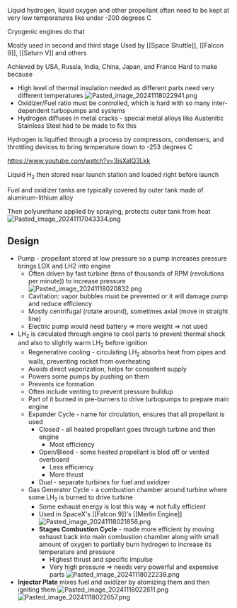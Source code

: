 Liquid hydrogen, liquid oxygen and other propellant often need to be kept at very low temperatures like under -200 degrees C

Cryogenic engines do that

Mostly used in second and third stage
Used by \[\[Space Shuttle]], \[\[Falcon 9]], \[\[Saturn V]] and others

Achieved by USA, Russia, India, China, Japan, and France
Hard to make because

* High level of thermal insulation needed as different parts need very different temperatures ![Pasted\_image\_20241118022941.png](pasted_image_20241118022941.png)
* Oxidizer/Fuel ratio must be controlled, which is hard with so many inter-dependent turbopumps and systems
* Hydrogen diffuses in metal cracks - special metal alloys like Austenitic Stainless Steel had to be made to fix this

Hydrogen is liquified through a process by compressors, condensers, and throttling devices to bring temperature down to -253 degrees C

https://www.youtube.com/watch?v=3isXaIQ3Lkk

Liquid H<sub>2</sub> then stored near launch station and loaded right before launch

Fuel and oxidizer tanks are typically covered by outer tank made of aluminum-lithium alloy

Then polyurethane applied by spraying, protects outer tank from heat
![Pasted\_image\_20241117043334.png](pasted_image_20241117043334.png)

## Design

* Pump - propellant stored at low pressure so a pump increases pressure brings LOX and LH2 into engine
  * Often driven by fast turbine (tens of thousands of RPM (revolutions per minute)) to increase pressure ![Pasted\_image\_20241118020832.png](pasted_image_20241118020832.png)
  * Cavitation: vapor bubbles must be prevented or it will damage pump and reduce efficiency
  * Mostly centrifugal (rotate around), sometimes axial (move in straight line)
  * Electric pump would need battery => more weight => not used
* LH<sub>2</sub> is circulated through engine to cool parts to prevent thermal shock and also to slightly warm LH<sub>2</sub> before ignition
  * Regenerative cooling - circulating LH<sub>2</sub> absorbs heat from pipes and walls, preventing rocket from overheating
  * Avoids direct vaporization, helps for consistent supply
  * Powers some pumps by pushing on them
  * Prevents ice formation
  * Often include venting to prevent pressure buildup
  * Part of it burned in pre-burners to drive turbopumps to prepare main engine
  * Expander Cycle - name for circulation, ensures that all propellant is used
    * Closed - all heated propellant goes through turbine and then engine
      * Most efficiency
    * Open/Bleed - some heated propellant is bled off or vented overboard
      * Less efficiency
      * More thrust
    * Dual - separate turbines for fuel and oxidizer
  * Gas Generator Cycle - a combustion chamber around turbine where some LH<sub>2</sub> is burned to drive turbine
    * Some exhaust energy is lost this way => not fully efficient
    * Used in SpaceX's \[\[Falcon 9]]'s \[\[Merlin Engine]] ![Pasted\_image\_20241118021856.png](pasted_image_20241118021856.png)
    * **Stages Combustion Cycle** - made more efficient by moving exhaust back into main combustion chamber along with small amount of oxygen to partially burn hydrogen to increase its temperature and pressure
      * Highest thrust and specific impulse
      * Very high pressure => needs very powerful and expensive parts ![Pasted\_image\_20241118022238.png](pasted_image_20241118022238.png)
* **Injector Plate** mixes fuel and oxidizer by atomizing them and then igniting them ![Pasted\_image\_20241118022611.png](pasted_image_20241118022611.png) ![Pasted\_image\_20241118022657.png](pasted_image_20241118022657.png)
